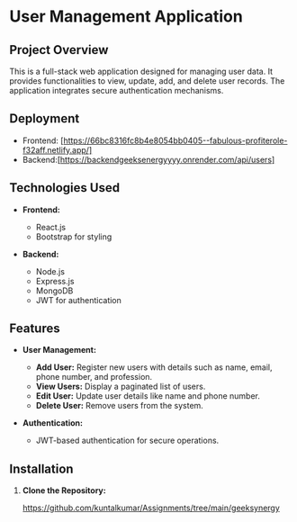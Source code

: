 # User Management Application

## Project Overview

This is a full-stack web application designed for managing user data. It provides functionalities to view, update, add, and delete user records. The application integrates secure authentication mechanisms.

## Deployment
- Frontend: [https://66bc8316fc8b4e8054bb0405--fabulous-profiterole-f32aff.netlify.app/]
- Backend:[https://backendgeeksenergyyyy.onrender.com/api/users]

## Technologies Used

- **Frontend:**
  - React.js
  - Bootstrap for styling

- **Backend:**
  - Node.js
  - Express.js
  - MongoDB
  - JWT for authentication

## Features

- **User Management:**
  - **Add User:** Register new users with details such as name, email, phone number, and profession.
  - **View Users:** Display a paginated list of users.
  - **Edit User:** Update user details like name and phone number.
  - **Delete User:** Remove users from the system.

- **Authentication:**
  - JWT-based authentication for secure operations.

## Installation

1. **Clone the Repository:**

    https://github.com/kuntalkumar/Assignments/tree/main/geeksynergy

